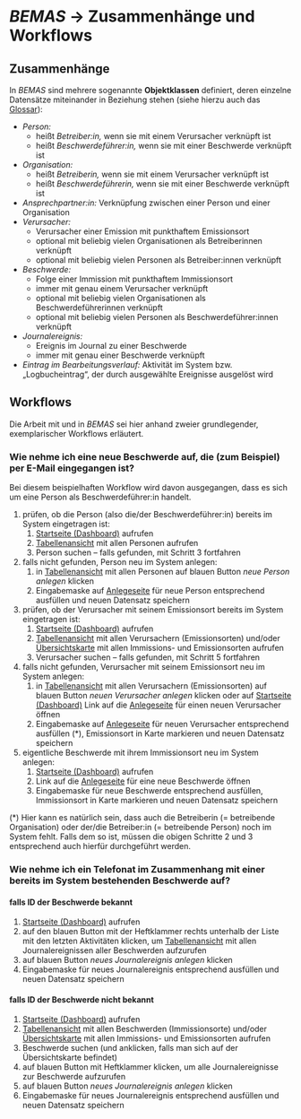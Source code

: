 # *BEMAS* → Zusammenhänge und Workflows

## Zusammenhänge

In *BEMAS* sind mehrere sogenannte **Objektklassen** definiert, deren einzelne Datensätze
miteinander in Beziehung stehen (siehe hierzu auch das [Glossar](../glossary.md)):

- *Person:*
  - heißt *Betreiber:in,* wenn sie mit einem Verursacher verknüpft ist
  - heißt *Beschwerdeführer:in,* wenn sie mit einer Beschwerde verknüpft ist
- *Organisation:*
  - heißt *Betreiberin,* wenn sie mit einem Verursacher verknüpft ist
  - heißt *Beschwerdeführerin,* wenn sie mit einer Beschwerde verknüpft ist
- *Ansprechpartner:in:* Verknüpfung zwischen einer Person und einer Organisation
- *Verursacher:*
  - Verursacher einer Emission mit punkthaftem Emissionsort
  - optional mit beliebig vielen Organisationen als Betreiberinnen verknüpft
  - optional mit beliebig vielen Personen als Betreiber:innen verknüpft
- *Beschwerde:*
  - Folge einer Immission mit punkthaftem Immissionsort
  - immer mit genau einem Verursacher verknüpft
  - optional mit beliebig vielen Organisationen als Beschwerdeführerinnen verknüpft
  - optional mit beliebig vielen Personen als Beschwerdeführer:innen verknüpft
- *Journalereignis:*
  - Ereignis im Journal zu einer Beschwerde
  - immer mit genau einer Beschwerde verknüpft
- *Eintrag im Bearbeitungsverlauf:* Aktivität im System bzw. „Logbucheintrag“,
  der durch ausgewählte Ereignisse ausgelöst wird

## Workflows

Die Arbeit mit und in *BEMAS* sei hier anhand zweier grundlegender,
exemplarischer Workflows erläutert.

### Wie nehme ich eine neue Beschwerde auf, die (zum Beispiel) per E-Mail eingegangen ist?

Bei diesem beispielhaften Workflow wird davon ausgegangen, dass es sich um eine Person
als Beschwerdeführer:in handelt.

1. prüfen, ob die Person (also die/der Beschwerdeführer:in) bereits im System eingetragen ist:
   1. [Startseite (Dashboard)](dashboard.md) aufrufen
   2. [Tabellenansicht](table.md) mit allen Personen aufrufen
   3. Person suchen – falls gefunden, mit Schritt 3 fortfahren
2. falls nicht gefunden, Person neu im System anlegen:
   1. in [Tabellenansicht](table.md) mit allen Personen
      auf blauen Button *neue Person anlegen* klicken
   2. Eingabemaske auf [Anlegeseite](dataset-create.md) für neue Person
      entsprechend ausfüllen und neuen Datensatz speichern
3. prüfen, ob der Verursacher mit seinem Emissionsort bereits im System eingetragen ist:
   1. [Startseite (Dashboard)](dashboard.md) aufrufen
   2. [Tabellenansicht](table.md) mit allen Verursachern (Emissionsorten)
      und/oder [Übersichtskarte](map.md) mit allen Immissions- und Emissionsorten aufrufen
   3. Verursacher suchen – falls gefunden, mit Schritt 5 fortfahren
4. falls nicht gefunden, Verursacher mit seinem Emissionsort neu im System anlegen:
   1. in [Tabellenansicht](table.md) mit allen Verursachern (Emissionsorten)
      auf blauen Button *neuen Verursacher anlegen* klicken
      oder auf [Startseite (Dashboard)](dashboard.md) Link auf die [Anlegeseite](dataset-create.md)
      für einen neuen Verursacher öffnen
   2. Eingabemaske auf [Anlegeseite](dataset-create.md) für neuen Verursacher
      entsprechend ausfüllen (*), Emissionsort in Karte markieren und neuen Datensatz speichern
5. eigentliche Beschwerde mit ihrem Immissionsort neu im System anlegen:
   1. [Startseite (Dashboard)](dashboard.md) aufrufen
   2. Link auf die [Anlegeseite](dataset-create.md) für eine neue Beschwerde öffnen
   3. Eingabemaske für neue Beschwerde entsprechend ausfüllen,
      Immissionsort in Karte markieren und neuen Datensatz speichern

(*) Hier kann es natürlich sein, dass auch die Betreiberin (= betreibende Organisation)
oder der/die Betreiber:in (= betreibende Person) noch im System fehlt. Falls dem so ist,
müssen die obigen Schritte 2 und 3 entsprechend auch hierfür durchgeführt werden.

### Wie nehme ich ein Telefonat im Zusammenhang mit einer bereits im System bestehenden Beschwerde auf?

#### falls ID der Beschwerde bekannt

1. [Startseite (Dashboard)](dashboard.md) aufrufen
2. auf den blauen Button mit der Heftklammer rechts unterhalb der Liste mit den letzten
   Aktivitäten klicken, um [Tabellenansicht](table.md) mit allen Journalereignissen
   aller Beschwerden aufzurufen
3. auf blauen Button *neues Journalereignis anlegen* klicken
4. Eingabemaske für neues Journalereignis entsprechend ausfüllen und neuen Datensatz speichern 

#### falls ID der Beschwerde nicht bekannt

1. [Startseite (Dashboard)](dashboard.md) aufrufen
2. [Tabellenansicht](table.md) mit allen Beschwerden (Immissionsorte)
   und/oder [Übersichtskarte](map.md) mit allen Immissions- und Emissionsorten aufrufen
3. Beschwerde suchen (und anklicken, falls man sich auf der Übersichtskarte befindet)
4. auf blauen Button mit Heftklammer klicken, um alle Journalereignisse zur Beschwerde aufzurufen
5. auf blauen Button *neues Journalereignis anlegen* klicken
6. Eingabemaske für neues Journalereignis entsprechend ausfüllen und neuen Datensatz speichern 
